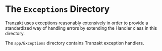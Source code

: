 # The `Exceptions` Directory
Tranzakt uses exceptions reasonably extensively in order to provide
a standardized way of handling errors by extending the Handler class in this directory.

The `app/Exceptions` directory contains Tranzakt exception handlers.
